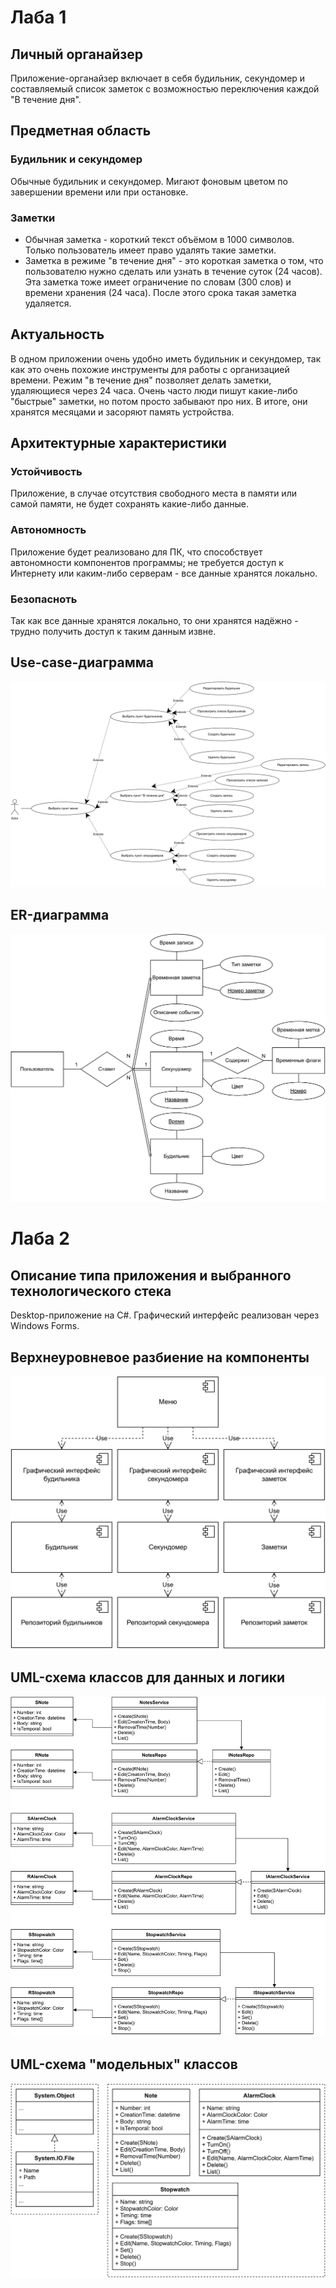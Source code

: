 # Лаба 1
## Личный органайзер
Приложение-органайзер включает в себя будильник, секундомер и составляемый список заметок с возможностью переключения каждой "В течение дня".

## Предметная область
### Будильник и секундомер
Обычные будильник и секундомер. Мигают фоновым цветом по завершении времени или при остановке.

### Заметки
- Обычная заметка - короткий текст объёмом в 1000 символов. Только пользователь имеет право удалять такие заметки.
- Заметка в режиме "в течение дня" - это короткая заметка о том, что пользователю нужно сделать или узнать в течение суток (24 часов). Эта заметка тоже имеет ограничение по словам (300 слов) и времени хранения (24 часа). После этого срока такая заметка удаляется.

## Актуальность
В одном приложении очень удобно иметь будильник и секундомер, так как это очень похожие инструменты для работы с организацией времени. Режим "в течение дня" позволяет делать заметки, удаляющиеся через 24 часа. Очень часто люди пишут какие-либо "быстрые" заметки, но потом просто забывают про них. В итоге, они хранятся месяцами и засоряют память  устройства.

## Архитектурные характеристики
### Устойчивость
Приложение, в случае отсутствия свободного места в памяти или самой памяти, не будет сохранять какие-либо данные.

### Автономность
Приложение будет реализовано для ПК, что способствует автономности компонентов программы; не требуется доступ к Интернету или каким-либо серверам - все данные хранятся локально.

### Безопасноть
Так как все данные хранятся локально, то они хранятся надёжно - трудно получить доступ к таким данным извне.

## Use-case-диаграмма
![Лаба-ER-диаграмма предметной области](%D0%9B%D0%B0%D0%B1%D0%B0-%D0%A1%D1%86%D0%B5%D0%BD%D0%B0%D1%80%D0%B8%D0%B8%20%D0%B8%D1%81%D0%BF%D0%BE%D0%BB%D1%8C%D0%B7%D0%BE%D0%B2%D0%B0%D0%BD%D0%B8%D1%8F.svg)

## ER-диаграмма
![Лаба-Сценарии использования](%D0%9B%D0%B0%D0%B1%D0%B0-ER-%D0%B4%D0%B8%D0%B0%D0%B3%D1%80%D0%B0%D0%BC%D0%BC%D0%B0%20%D0%BF%D1%80%D0%B5%D0%B4%D0%BC%D0%B5%D1%82%D0%BD%D0%BE%D0%B9%20%D0%BE%D0%B1%D0%BB%D0%B0%D1%81%D1%82%D0%B8.svg)

# Лаба 2
## Описание типа приложения и выбранного технологического стека
Desktop-приложение на C#. Графический интерфейс реализован через Windows Forms.

## Верхнеуровневое разбиение на компоненты
![Лаба-Схема компонентов](https://github.com/izen57/PPO/blob/005f61d72e777f0f89d859bb1026fd7e9c967d80/%D0%9B%D0%B0%D0%B1%D0%B0-%D0%A1%D1%85%D0%B5%D0%BC%D0%B0%20%D0%BA%D0%BE%D0%BC%D0%BF%D0%BE%D0%BD%D0%B5%D0%BD%D1%82%D0%BE%D0%B2.svg)

## UML-схема классов для данных и логики
![Лаба-UML](https://github.com/izen57/PPO/blob/845c5091a7e6f864d22b4bc999faf51ef9c4d208/%D0%9B%D0%B0%D0%B1%D0%B0-UML%20%D0%B4%D0%B0%D0%BD%D0%BD%D1%8B%D1%85%20%D0%B8%20%D0%BB%D0%BE%D0%B3%D0%B8%D0%BA%D0%B8.svg)

## UML-схема "модельных" классов
![Лаба-UML модельных](https://github.com/izen57/PPO/blob/005f61d72e777f0f89d859bb1026fd7e9c967d80/%D0%9B%D0%B0%D0%B1%D0%B0-UML%20%D0%BC%D0%BE%D0%B4%D0%B5%D0%BB%D1%8C%D0%BD%D1%8B%D1%85.svg)
